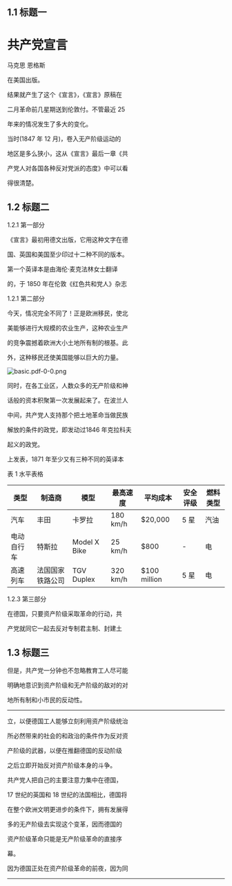 ## 1.1 标题⼀


# 共产党宣⾔

马克思 恩格斯

在美国出版。


结果就产生了这个《宣言》，《宣言》原稿在

二月革命前几星期送到伦敦付。不管最近 25

年来的情况发生了多大的变化。

当时(1847 年 12 月)，卷入无产阶级运动的

地区是多么狭小，这从《宣言》最后一章《共

产党人对各国各种反对党派的态度》中可以看

得很清楚。

## 1.2 标题⼆

1.2.1 第⼀部分

《宣言》最初用德文出版，它用这种文字在德

国、英国和美国至少印过十二种不同的版本。

第一个英译本是由海伦·麦克法林女士翻译

的，于 1850 年在伦敦《红色共和党人》杂志


1.2.1 第⼆部分

今天，情况完全不同了！正是欧洲移民，使北

美能够进行大规模的农业生产，这种农业生产

的竞争震撼着欧洲大小土地所有制的根基。此

外，这种移民还使美国能够以巨大的力量。

![basic.pdf-0-0.png](basic.pdf-0-0.png)

同时，在各工业区，人数众多的无产阶级和神

话般的资本积聚第一次发展起来了。在波兰人

中间，共产党人支持那个把土地革命当做民族

解放的条件的政党，即发动过1846 年克拉科夫

起义的政党。


上发表，1871 年至少又有三种不同的英译本

表 1 水平表格

|类型|制造商|模型|最⾼速度|平均成本|安全评级|燃料类型|
|---|---|---|---|---|---|---|
|汽车|丰⽥|卡罗拉|180 km/h|$20,000|5 星|汽油|
|电动⾃⾏车|特斯拉|Model X Bike|25 km/h|$800|-|电|
|⾼速列车|法国国家铁路公司|TGV Duplex|320 km/h|$100 million|5 星|电|


1.2.3 第三部分

在德国，只要资产阶级采取革命的行动，共

产党就同它一起去反对专制君主制、封建土


## 1.3 标题三

但是，共产党一分钟也不忽略教育工人尽可能

明确地意识到资产阶级和无产阶级的敌对的对


地所有制和小市民的反动性。


-----

立，以便德国工人能够立刻利用资产阶级统治

所必然带来的社会的和政治的条件作为反对资

产阶级的武器，以便在推翻德国的反动阶级

之后立即开始反对资产阶级本身的斗争。

共产党人把自己的主要注意力集中在德国，


17 世纪的英国和 18 世纪的法国相比，德国将

在整个欧洲文明更进步的条件下，拥有发展得

多的无产阶级去实现这个变革，因而德国的

资产阶级革命只能是无产阶级革命的直接序

幕。


因为德国正处在资产阶级革命的前夜，因为同


-----

